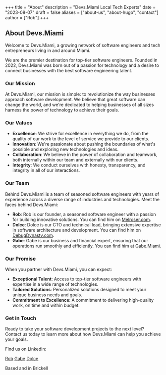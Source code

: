 +++
title = "About"
description = "Devs.Miami Local Tech Experts"
date = "2023-08-07"
draft = false
aliases = ["about-us", "about-hugo", "contact"]
author = ["Rob"]
+++
## About Devs.Miami

Welcome to Devs.Miami, a growing network of software engineers and tech entrepreneurs living in and around Miami.

We are the premier destination for top-tier software engineers. Founded in 2022, Devs.Miami was born out of a passion for technology and a desire to connect businesses with the best software engineering talent.

### Our Mission

At Devs.Miami, our mission is simple: to revolutionize the way businesses approach software development. We believe that great software can change the world, and we're dedicated to helping businesses of all sizes harness the power of technology to achieve their goals.

### Our Values

- **Excellence**: We strive for excellence in everything we do, from the quality of our work to the level of service we provide to our clients.
- **Innovation**: We're passionate about pushing the boundaries of what's possible and exploring new technologies and ideas.
- **Collaboration**: We believe in the power of collaboration and teamwork, both internally within our team and externally with our clients.
- **Integrity**: We conduct ourselves with honesty, transparency, and integrity in all of our interactions.

### Our Team

Behind Devs.Miami is a team of seasoned software engineers with years of experience across a diverse range of industries and technologies. Meet the faces behind Devs.Miami:

- **Rob**: Rob is our founder, a seasoned software engineer with a passion for building innovative solutions. You can find him on [Melroser.com](https://melroser.com).
- **Dolce**: Dolce is our CTO and technical lead, bringing extensive expertise in software architecture and development. You can find him on [DebugDynasty.com](https://debugdynasty.com/).
- **Gabe**: Gabe is our business and financial expert, ensuring that our operations run smoothly and efficiently. You can find him at [Gabe.Miami](https://gabe.miami).

### Our Promise

When you partner with Devs.Miami, you can expect:

- **Exceptional Talent**: Access to top-tier software engineers with expertise in a wide range of technologies.
- **Tailored Solutions**: Personalized solutions designed to meet your unique business needs and goals.
- **Commitment to Excellence**: A commitment to delivering high-quality work, on time and within budget.

### Get in Touch

Ready to take your software development projects to the next level? Contact us today to learn more about how Devs.Miami can help you achieve your goals.

Find us on LinkedIn:

[Rob](https://www.linkedin.com/in/themelroser/) [Gabe](https://www.linkedin.com/in/gabriel-robayo-9629877/) [Dolce](https://www.linkedin.com/in/sebastien-dolce/)

Based and in Brickell
